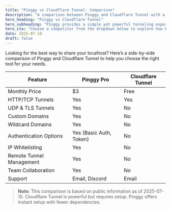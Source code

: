 ```yaml
---
title: "Pinggy vs Cloudflare Tunnel: Comparison"
description: "A comparison between Pinggy and Cloudflare Tunnel with a focus on simplicity and developer friendliness."
hero_heading: "Pinggy vs Cloudflare Tunnel"
hero_subheading: "Pinggy provides a simple yet powerful tunneling experience compared to other tools. 👑"
hero_cta: "Choose a competitor from the dropdown below to explore how Pinggy Pro compares. 🔍"
date: 2025-07-10
draft: false
---
```


Looking for the best way to share your localhost? Here’s a side-by-side comparison of Pinggy and Cloudflare Tunnel to help you choose the right tool for your needs.

<div class="comparison-container">
  <table class="comparison-table">
    <thead>
      <tr>
        <th>Feature</th>
        <th>Pinggy Pro</th>
        <th>Cloudflare Tunnel</th>
      </tr>
    </thead>
    <tbody>
      <tr>
        <td>Monthly Price</td>
        <td><span class="price-highlight">$3</span></td>
        <td>Free</td>
      </tr>
      <tr>
        <td>HTTP/TCP Tunnels</td>
        <td><span class="tag-yes">Yes</span></td>
        <td><span class="tag-yes">Yes</span></td>
      </tr>
      <tr>
        <td>UDP & TLS Tunnels</td>
        <td><span class="tag-yes">Yes</span></td>
        <td><span class="tag-no">No</span></td>
      </tr>
      <tr>
        <td>Custom Domains</td>
        <td><span class="tag-yes">Yes</span></td>
        <td><span class="tag-no">No</span></td>
      </tr>
      <tr>
        <td>Wildcard Domains</td>
        <td><span class="tag-yes">Yes</span></td>
        <td><span class="tag-no">No</span></td>
      </tr>
      <tr>
        <td>Authentication Options</td>
        <td><span class="tag-yes">Yes</span> (Basic Auth, Token)</td>
        <td><span class="tag-no">No</span></td>
      </tr>
      <tr>
        <td>IP Whitelisting</td>
        <td><span class="tag-yes">Yes</span></td>
        <td><span class="tag-no">No</span></td>
      </tr>
      <tr>
        <td>Remote Tunnel Management</td>
        <td><span class="tag-yes">Yes</span></td>
        <td><span class="tag-no">No</span></td>
      </tr>
      <tr>
        <td>Team Collaboration</td>
        <td><span class="tag-yes">Yes</span></td>
        <td><span class="tag-no">No</span></td>
      </tr>
      <tr>
        <td>Support</td>
        <td class="price-highlight">Email, Discord</td>
        <td>Email</td>
      </tr>
    </tbody>
  </table>
</div>

> <b>Note:</b> This comparison is based on public information as of 2025-07-10. Cloudflare Tunnel is powerful but requires setup. Pinggy offers instant setup with fewer dependencies.